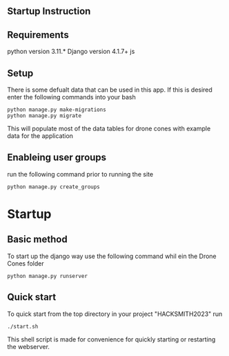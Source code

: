 ## Startup Instruction 

## Requirements 
python version 3.11.* 
Django version 4.1.7+
js

## Setup 
There is some defualt data that can be used in this app. If this is desired enter the following commands into your bash
```shell
python manage.py make-migrations 
python manage.py migrate 
```
This will populate most of the data tables for drone cones with example data for the application

## Enableing user groups 

run the following command prior to running the site
```shell
python manage.py create_groups
```

# Startup 

## Basic method
To start up the django way use the following command whil ein the Drone Cones folder 
```shell
python manage.py runserver
```
## Quick start 
To quick start from the top directory in your project "HACKSMITH2023" run 
```shell
./start.sh
```

This shell script is made for convenience for quickly 
starting or restarting the webserver.


